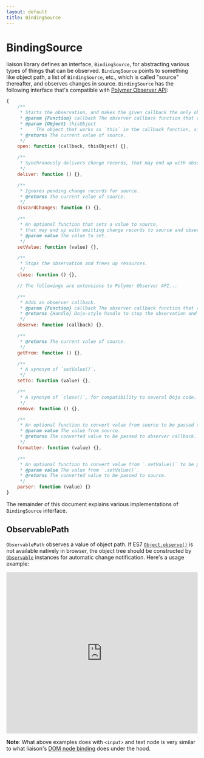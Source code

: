 ```yaml
---
layout: default
title: BindingSource
---
```


# BindingSource

liaison library defines an interface, `BindingSource`, for abstracting various types of things that can be observed. `BindingSource` points to something like object path, a list of `BindingSource`, etc., which is called "source" thereafter, and observes changes in source. `BindingSource` has the following interface that's compatible with [Polymer Observer API](https://github.com/Polymer/observe-js#observable):

```javascript
{
	/**
	 * Starts the observation, and makes the given callback the only observer callback.
	 * @param {Function} callback The observer callback function that reports changes in value.
	 * @param {Object} thisObject
	 *     The object that works as `this` in the callback function, similar to `Array#forEach()`.
	 * @returns The current value of source.
	 */
	open: function (callback, thisObject) {},

	/**
	 * Synchronously delivers change records, that may end up with observer callback being called.
	 */
	deliver: function () {},

	/**
	 * Ignores pending change records for source.
	 * @returns The current value of source.
	 */
	discardChanges: function () {},

	/**
	 * An optional function that sets a value to source,
	 * that may end up with emitting change records to source and observer callback being called.
	 * @param value The value to set.
	 */
	setValue: function (value) {},

	/**
	 * Stops the observation and frees up resources.
	 */
	close: function () {},

	// The followings are extensions to Polymer Observer API...

	/**
	 * Adds an observer callback.
	 * @param {Function} callback The observer callback function that reports changes in value.
	 * @returns {Handle} Dojo-style handle to stop the observation and free up resources.
	 */
	observe: function (callback) {},

	/**
	 * @returns The current value of source.
	 */
	getFrom: function () {},

	/**
	 * A synonym of `setValue()`.
	 */
	setTo: function (value) {},

	/**
	 * A synonym of `close()`, for compatibility to several Dojo code.
	 */
	remove: function () {},

	/**
	 * An optional function to convert value from source to be passed to observer callback.
	 * @param value The value from source.
	 * @returns The converted value to be passed to observer callback.
	 */
	formatter: function (value) {},

	/**
	 * An optional function to convert value from `.setValue()` to be passed to source.
	 * @param value The value from `.setValue()`.
	 * @returns The converted value to be passed to source.
	 */
	parser: function (value) {}
}
```

The remainder of this document explains various implementations of `BindingSource` interface.

## ObservablePath

`ObservablePath` observes a value of object path. If ES7 [`Object.observe()`](http://wiki.ecmascript.org/doku.php?id=harmony:observe) is not available natively in browser, the object tree should be constructed by [`Observable`](./Observable.html) instances for automatic change notification. Here's a usage example:

<iframe width="100%" height="425" src="http://jsfiddle.net/ibmjs/UAyFy/embedded/js,result" allowfullscreen="allowfullscreen" frameborder="0"><a href="http://jsfiddle.net/ibmjs/UAyFy/">checkout the sample on JSFiddle</a></iframe>

**Note**: What above examples does with `<input>` and text node is very similar to what liaison's [DOM node binding](./NodeBind.html) does under the hood.
